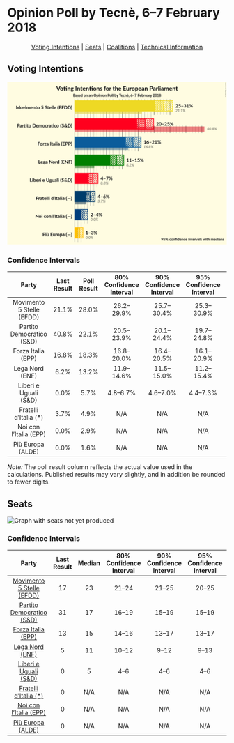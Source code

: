 # Opinion Poll by Tecnè, 6–7 February 2018

<p align="center"><a href="#voting-intentions">Voting Intentions</a> | <a href="#seats">Seats</a> | <a href="#coalitions">Coalitions</a> | <a href="#technical-information">Technical Information</a></p>

## Voting Intentions

![Graph with voting intentions not yet produced](2018-02-07-Tecnè.png "Voting Intentions")

### Confidence Intervals

| Party | Last Result | Poll Result | 80% Confidence Interval | 90% Confidence Interval | 95% Confidence Interval | 99% Confidence Interval |
|:-----:|:-----------:|:-----------:|:-----------------------:|:-----------------------:|:-----------------------:|:-----------------------:|
| Movimento 5 Stelle (EFDD) | 21.1% | 28.0% | 26.2–29.9% |25.7–30.4% |25.3–30.9% |24.5–31.8% |
| Partito Democratico (S&D) | 40.8% | 22.1% | 20.5–23.9% |20.1–24.4% |19.7–24.8% |18.9–25.7% |
| Forza Italia (EPP) | 16.8% | 18.3% | 16.8–20.0% |16.4–20.5% |16.1–20.9% |15.4–21.7% |
| Lega Nord (ENF) | 6.2% | 13.2% | 11.9–14.6% |11.5–15.0% |11.2–15.4% |10.6–16.1% |
| Liberi e Uguali (S&D) | 0.0% | 5.7% | 4.8–6.7% |4.6–7.0% |4.4–7.3% |4.0–7.8% |
| Fratelli d’Italia (*) | 3.7% | 4.9% | N/A |N/A |N/A |N/A |
| Noi con l’Italia (EPP) | 0.0% | 2.9% | N/A |N/A |N/A |N/A |
| Più Europa (ALDE) | 0.0% | 1.6% | N/A |N/A |N/A |N/A |

*Note:* The poll result column reflects the actual value used in the calculations. Published results may vary slightly, and in addition be rounded to fewer digits.

## Seats

![Graph with seats not yet produced](2018-02-07-Tecnè-seats.png "Seats")

### Confidence Intervals

| Party | Last Result | Median | 80% Confidence Interval | 90% Confidence Interval | 95% Confidence Interval | 99% Confidence Interval |
|:-----:|:-----------:|:------:|:-----------------------:|:-----------------------:|:-----------------------:|:-----------------------:|
| <a href="#movimento-5-stelle-(efdd)">Movimento 5 Stelle (EFDD)</a> | 17 | 23 | 21–24 |21–25 |20–25 |20–26 |
| <a href="#partito-democratico-(s&d)">Partito Democratico (S&D)</a> | 31 | 17 | 16–19 |15–19 |15–19 |14–20 |
| <a href="#forza-italia-(epp)">Forza Italia (EPP)</a> | 13 | 15 | 14–16 |13–17 |13–17 |12–18 |
| <a href="#lega-nord-(enf)">Lega Nord (ENF)</a> | 5 | 11 | 10–12 |9–12 |9–13 |9–13 |
| <a href="#liberi-e-uguali-(s&d)">Liberi e Uguali (S&D)</a> | 0 | 5 | 4–6 |4–6 |4–6 |0–6 |
| <a href="#fratelli-d’italia-(*)">Fratelli d’Italia (*)</a> | 0 | N/A | N/A |N/A |N/A |N/A |
| <a href="#noi-con-l’italia-(epp)">Noi con l’Italia (EPP)</a> | 0 | N/A | N/A |N/A |N/A |N/A |
| <a href="#più-europa-(alde)">Più Europa (ALDE)</a> | 0 | N/A | N/A |N/A |N/A |N/A |

